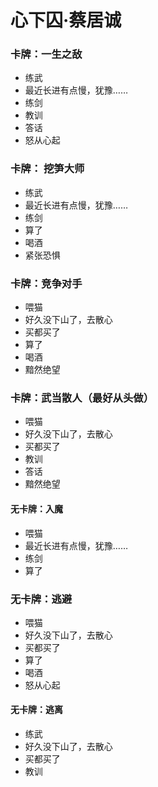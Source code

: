 # 心下囚·蔡居诚

### 卡牌：一生之敌
- 练武
- 最近长进有点慢，犹豫……
- 练剑
- 教训
- 答话
- 怒从心起

### 卡牌： 挖笋大师
- 练武
- 最近长进有点慢，犹豫……
- 练剑
- 算了
- 喝酒
- 紧张恐惧

### 卡牌：竞争对手
- 喂猫
- 好久没下山了，去散心
- 买都买了
- 算了
- 喝酒
- 黯然绝望

### 卡牌：武当散人（最好从头做）
- 喂猫
- 好久没下山了，去散心
- 买都买了
- 教训
- 答话
- 黯然绝望

#### 无卡牌：入魔
- 喂猫
- 最近长进有点慢，犹豫……
- 练剑
- 算了

### 无卡牌：逃避
- 喂猫
- 好久没下山了，去散心
- 买都买了
- 算了
- 喝酒
- 怒从心起

#### 无卡牌：逃离
- 练武
- 好久没下山了，去散心
- 买都买了
- 教训

